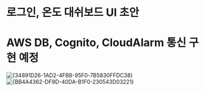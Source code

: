 # 로그인, 온도 대쉬보드 UI 초안

# AWS DB, Cognito, CloudAlarm 통신 구현 예정

![{34891D26-1AD2-4FB8-95F0-7B5830FFDC38}](https://github.com/user-attachments/assets/bfd195cc-05f9-40a0-8586-047b6df0f194)
![{BB4A4362-DF9D-40DA-B1F0-230543D03221}](https://github.com/user-attachments/assets/b4b6f1d3-2c46-4afb-9211-879071a09b41)
